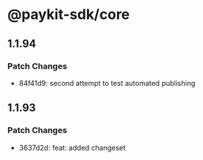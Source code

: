 # @paykit-sdk/core

## 1.1.94

### Patch Changes

- 84f41d9: second attempt to test automated publishing

## 1.1.93

### Patch Changes

- 3637d2d: feat: added changeset
